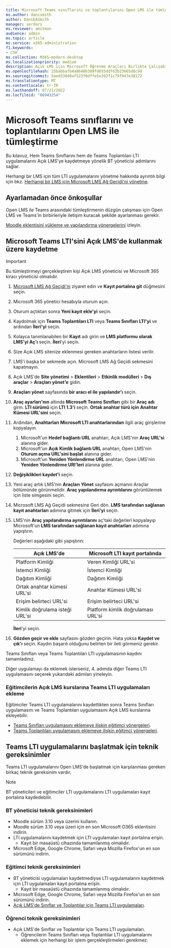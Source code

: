 ```yaml
---
title: Microsoft Teams sınıflarını ve toplantılarını Open LMS ile tümleştirme
ms.author: danismith
author: DaniEASmith
manager: serdars
ms.reviewer: amitman
audience: admin
ms.topic: article
ms.service: o365-administration
f1.keywords:
- CSH
ms.collection: M365-modern-desktop
ms.localizationpriority: medium
description: Açık LMS için Microsoft Öğrenme Araçları Birlikte Çalışabilirliği ile Teams sınıflarını ve toplantılarını oluşturun ve yönetin.
ms.openlocfilehash: 25babbafb4a8640b389fd655ddf63b23665d8c9d
ms.sourcegitcommit: 5aed330d8af523f0dffe5e392f1c79f047e38172
ms.translationtype: MT
ms.contentlocale: tr-TR
ms.lasthandoff: 07/21/2022
ms.locfileid: "66943254"
---
```

# <a name="integrate-microsoft-teams-classes-and-meetings-within-open-lms"></a>Microsoft Teams sınıflarını ve toplantılarını Open LMS ile tümleştirme

Bu kılavuz, Hem Teams Sınıflarını hem de Teams Toplantıları LTI uygulamalarını Açık LMS'ye kaydetmeye yönelik BT yöneticisi adımlarını sağlar.

Herhangi bir LMS için tüm LTI uygulamalarını yönetme hakkında ayrıntılı bilgi için bkz. [Herhangi bir LMS için Microsoft LMS Ağ Geçidi'ni yönetme](manage-microsoft-one-lti.md).

## <a name="prerequisites-before-set-up"></a>Ayarlamadan önce önkoşullar

Open LMS ile Teams arasındaki tümleştirmenin düzgün çalışması için Open LMS ve Teams'in birbirleriyle iletişim kuracak şekilde ayarlanması gerekir.

[Moodle eklentisini yükleme ve yapılandırma yönergelerini](open-lms-plugin-configuration.md) izleyin.

## <a name="register-microsoft-teams-lti-for-use-in-open-lms"></a>Microsoft Teams LTI'sini Açık LMS'de kullanmak üzere kaydetme

> [!IMPORTANT]
> Bu tümleştirmeyi gerçekleştiren kişi Açık LMS yöneticisi ve Microsoft 365 kiracı yöneticisi olmalıdır.

1. [Microsoft LMS Ağ Geçidi'ni](https://lti.microsoft.com/) ziyaret edin ve **Kayıt portalına git** düğmesini seçin.

2. Microsoft 365 yönetici hesabıyla oturum açın.

3. Oturum açtıktan sonra **Yeni kayıt ekle'yi** seçin.

4. Kaydolmak için **Teams Toplantıları LTI** veya **Teams Sınıfları LTI'yi** ve ardından **İleri'yi** seçin.

5. Kolayca tanımlanabilen bir **Kayıt** adı girin ve **LMS platformu olarak LMS'yi Aç'ı** seçin. **İleri**'yi seçin.

6. Size Açık LMS sitenize eklenmesi gereken anahtarların listesi verilir.

7. LMS'i başka bir sekmede açın. Microsoft LMS Ağ Geçidi sekmesini kapatmayın.

8. Açık LMS'de **Site yönetimi** > **Eklentileri** > **Etkinlik modülleri** > **Dış araçlar** > **Araçları yönet'e** gidin.

9. **Araçları yönet** sayfasında **bir aracı el ile yapılandır'ı** seçin.

10. **Araç ayarları'nın** altında **Microsoft Teams Sınıfları** gibi bir **Araç adı** girin. **LTI sürümü** için **LTI 1.3'i** seçin. **Ortak anahtar türü için** **Anahtar Kümesi URL'sini** seçin.

11. Ardından, **Anahtarları Microsoft LTI anahtarlarından** ilgili araç girişlerine kopyalayın.
    1. Microsoft'un **Hedef bağlantı URL** anahtarı, Açık LMS'nin **Araç URL'si** alanına gider.
    1. Microsoft'un **Açık Kimlik bağlantı URL** anahtarı, Open LMS'nin **Oturum açma URL'sini başlat** alanına gider.
    1. Microsoft'un **Yeniden Yönlendirme URL** anahtarı, Open LMS'nin **Yeniden Yönlendirme URI'leri** alanına gider.

12. **Değişiklikleri kaydet'i** seçin.

13. Yeni araç artık LMS'nin **Araçları** **Yönet** sayfasını açmanın Araçlar bölümünde görünmelidir. **Araç yapılandırma ayrıntılarını** görüntülemek için liste simgesini seçin.

14. Microsoft LMS Ağ Geçidi sekmesine Geri dön. **LMS tarafından sağlanan kayıt anahtarları** adımına gitmek için **İleri'yi** seçin.

15. LMS'nin **Araç yapılandırma ayrıntılarını** aç'taki değerleri kopyalayıp Microsoft'un **LMS tarafından sağlanan kayıt anahtarları** adımına yapıştırın.

    Değerleri aşağıdaki gibi yapıştırın:

    | Açık LMS'de | Microsoft LTI kayıt portalında |
    | --------- | ------------------------------------ |
    | Platform Kimliği | Veren Kimliği URL'si |
    | İstemci Kimliği | İstemci Kimliği |
    | Dağıtım Kimliği | Dağıtım Kimliği |
    | Ortak anahtar kümesi URL'si | Anahtar Kümesi URL'si |
    | Erişim belirteci URL'si | Erişim belirteci URL'si |
    | Kimlik doğrulama isteği URL'si | Platform kimlik doğrulaması URL'si |

    **İleri**'yi seçin.

16. **Gözden geçir ve ekle** sayfasını gözden geçirin. Hata yoksa **Kaydet ve çık'ı** seçin. Kaydın başarılı olduğunu belirten bir ileti görmeniz gerekir.

Teams Sınıfları veya Teams Toplantıları LTI uygulamasının kaydını tamamladınız.

Diğer uygulamayı da eklemek isterseniz, 4. adımda diğer Teams LTI uygulamasını seçerek yukarıdaki adımları yineleyin.

### <a name="add-teams-lti-apps-to-educators-open-lms-courses"></a>Eğitimcilerin Açık LMS kurslarına Teams LTI uygulamaları ekleme

Eğitimciler Teams LTI uygulamalarını kaydettikten sonra Teams Sınıfları uygulamasını ve Teams Toplantıları uygulamasını Açık LMS kurslarına ekleyebilir.

- [Teams Sınıfları uygulamasını eklemeye ilişkin eğitimci yönergeleri](https://support.microsoft.com/topic/use-microsoft-teams-classes-in-your-lms-ac6a1e34-32f7-45e6-b83e-094185a1e78a).
- [Teams Toplantıları uygulamasını eklemeye ilişkin eğitimci yönergeleri](https://support.microsoft.com/topic/use-microsoft-teams-meetings-in-your-lms-11b6095d-f90b-42b9-ab77-4dcff2bb3b76).

## <a name="technical-requirements-to-launch-teams-lti-apps"></a>Teams LTI uygulamalarını başlatmak için teknik gereksinimler

Teams LTI uygulamalarını Open LMS'de başlatmak için karşılanması gereken birkaç teknik gereksinim vardır.

> [!NOTE]
> BT yöneticileri ve eğitimciler LTI uygulamalarını LTI uygulamaları kayıt portalına kaydedebilir.

### <a name="it-admin-technical-requirements"></a>BT yöneticisi teknik gereksinimleri

- Moodle sürüm 3.10 veya üzerini kullanın.
- Moodle sürüm 3.10 veya üzeri için en son Microsoft O365 eklentisini indirin.
- LTI uygulamalarını kaydetmek için LTI uygulamaları kayıt portalına erişin.
  - Kayıt bir masaüstü cihazında tamamlanmış olmalıdır.
- Microsoft Edge, Google Chrome, Safari veya Mozilla Firefox'un en son sürümünü indirin.

### <a name="educator-technical-requirements"></a>Eğitimci teknik gereksinimleri

- BT yöneticisi uygulamaları kaydetmediyse LTI uygulamalarını kaydetmek için LTI uygulamaları kayıt portalına erişin.
  - Kayıt bir masaüstü cihazında tamamlanmış olmalıdır.
- Microsoft Edge, Google Chrome, Safari veya Mozilla Firefox'un en son sürümünü indirin.
- [Açık LMS'de Sınıflar ve Toplantılar için Teams LTI uygulamaları](#add-teams-lti-apps-to-educators-open-lms-courses).

### <a name="student-technical-requirements"></a>Öğrenci teknik gereksinimleri

- Açık LMS'de Sınıflar ve Toplantılar için Teams LTI uygulamaları.
  - Öğrencilerin Teams Sınıfları veya Toplantılar LTI uygulamalarını eklemek için herhangi bir işlem gerçekleştirmeleri gerekmez.

